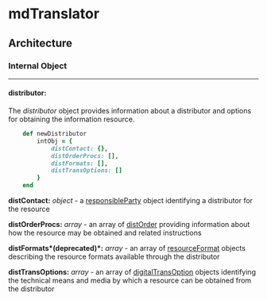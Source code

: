 # mdTranslator

## Architecture

### Internal Object
---
#### distributor:

The *distributor* object provides information about a distributor and options for obtaining the information resource.

````ruby
    def newDistributor
        intObj = {
            distContact: {},
            distOrderProcs: [],
            distFormats: [],
            distTransOptions: []
        }
    end
````

__distContact:__ *object* - a [responsibleParty](../mdtranslator/responsibleParty.md) object identifying a distributor for the resource

__distOrderProcs:__ *array* - an array of [distOrder](../mdtranslator/distOrder.md) providing information about how the resource may be obtained and related instructions

__distFormats*(deprecated)*:__ *array* - an array of [resourceFormat](../mdtranslator/resourceFormat.md) objects describing the resource formats available through the distributor

__distTransOptions:__ *array* - an array of [digitalTransOption](../mdtranslator/digitalTransOption.md) objects identifying the technical means and media by which a resource can be obtained from the distributor
